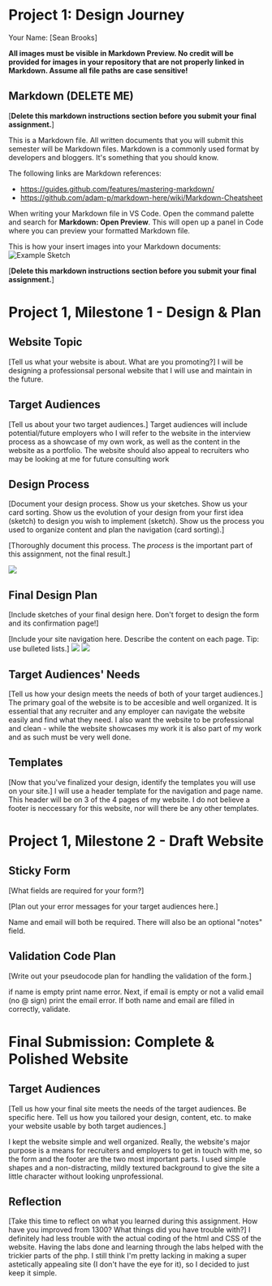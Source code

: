 # Project 1: Design Journey

Your Name: [Sean Brooks]

**All images must be visible in Markdown Preview. No credit will be provided for images in your repository that are not properly linked in Markdown. Assume all file paths are case sensitive!**

## Markdown (DELETE ME)

[**Delete this markdown instructions section before you submit your final assignment.**]

This is a Markdown file. All written documents that you will submit this semester will be Markdown files. Markdown is a commonly used format by developers and bloggers. It's something that you should know.

The following links are Markdown references:
* <https://guides.github.com/features/mastering-markdown/>
* <https://github.com/adam-p/markdown-here/wiki/Markdown-Cheatsheet>

When writing your Markdown file in VS Code. Open the command palette and search for **Markdown: Open Preview**. This will open up a panel in Code where you can preview your formatted Markdown file.

This is how your insert images into your Markdown documents:
![Example Sketch](example-sketch.png)

[**Delete this markdown instructions section before you submit your final assignment.**]

# Project 1, Milestone 1 - Design & Plan

## Website Topic

[Tell us what your website is about. What are you promoting?]
    I will be designing a professionsal personal website that I will use and maintain in the future.

## Target Audiences

[Tell us about your two target audiences.]
    Target audiences will include potential/future employers who I will refer to the website in the interview process as a showcase of my own work, as well as the content in the website as a portfolio.
    The website should also appeal to recruiters who may be looking at me for future consulting work

## Design Process

[Document your design process. Show us your sketches. Show us your card sorting. Show us the evolution of your design from your first idea (sketch) to design you wish to implement (sketch). Show us the process you used to organize content and plan the navigation (card sorting).]

[Thoroughly document this process. The _process_ is the important part of this assignment, not the final result.]

![](plan1.jpg)

## Final Design Plan

[Include sketches of your final design here. Don't forget to design the form and its confirmation page!]

[Include your site navigation here. Describe the content on each page. Tip: use bulleted lists.]
![](plan2.jpg)
![](plan3.jpg)

## Target Audiences' Needs

[Tell us how your design meets the needs of both of your target audiences.]
The primary goal of the website is to be accesible and well organized. It is essential that any recruiter and any employer can navigate the website easily and find what they need. I also want the website to be professional and clean - while the website showcases my work it is also part of my work and as such must be very well done.

## Templates

[Now that you've finalized your design, identify the templates you will use on your site.]
I will use a header template for the navigation and page name. This header will be on 3 of the 4 pages of my website. I do not believe a footer is neccessary for this website, nor will there be any other templates.

# Project 1, Milestone 2 - Draft Website

## Sticky Form

[What fields are required for your form?]

[Plan out your error messages for your target audiences here.]

Name and email will both be required. There will also be an optional "notes" field.

## Validation Code Plan

[Write out your pseudocode plan for handling the validation of the form.]

if name is empty print name error. Next, if email is empty or not a valid email (no @ sign) print the email error. If both name and email are filled in correctly, validate.


# Final Submission: Complete & Polished Website

## Target Audiences

[Tell us how your final site meets the needs of the target audiences. Be specific here. Tell us how you tailored your design, content, etc. to make your website usable by both target audiences.]

I kept the website simple and well organized. Really, the website's major purpose is a means for recruiters and employers to get in touch with me, so the form and the footer are the two most important parts. I used simple shapes and a non-distracting, mildly textured background to give the site a little character without looking unprofessional.

## Reflection

[Take this time to reflect on what you learned during this assignment. How have you improved from 1300? What things did you have trouble with?]
I definitely had less trouble with the actual coding of the html and CSS of the website. Having the labs done and learning through the labs helped with the trickier parts of the php. I still think I'm pretty lacking in making a super astetically appealing site (I don't have the eye for it), so I decided to just keep it simple.
